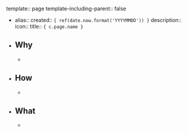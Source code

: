 template:: page
template-including-parent:: false

  - alias:: 
    created:: ``{ ref(date.now.format('YYYYMMDD')) }``
    description:: 
    icon:: 
    title::  ``{ c.page.name }``
  - ## Why
    -
  - ## How
    -
  - ## What
    -